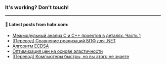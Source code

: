 ### It's working? Don't touch!

---
<!--
#### 🛠️ Technical stack:

![C++](https://img.shields.io/badge/C++-informational?logo=c%2B%2B&style=flat&logoColor=white&color=9C033A)
![Java](https://img.shields.io/badge/Java-informational?logo=java&style=flat&logoColor=white&color=007396)
![Kotlin](https://img.shields.io/badge/Kotlin-informational?logo=Kotlin&style=flat&logoColor=white&color=0095D5)
![JS](https://img.shields.io/badge/JS-informational?logo=javaScript&style=flat&logoColor=black&color=F7Df1E) <br>
![HTML5](https://img.shields.io/badge/HTML5-informational?logo=html5&style=flat&logoColor=white&color=E34F26)
![CSS3](https://img.shields.io/badge/CSS3-informational?logo=css3&style=flat&logoColor=white&color=157286)
![Sass](https://img.shields.io/badge/Saas-informational?logo=sass&style=flat&logoColor=white&color=hotpink)
![PHP](https://img.shields.io/badge/PHP-informational?logo=php&style=flat&logoColor=white&color=777BB4) <br>
![WebPAck](https://img.shields.io/badge/WebPack-informational?logo=webPack&style=flat&logoColor=white&color=FF6F00)
![Bootstrap](https://img.shields.io/badge/Bootstrap-informational?logo=Bootstrap&style=flat&logoColor=white&color=7952B3)
![MySQL](https://img.shields.io/badge/MySQL-informational?logo=MySQL&style=flat&logoColor=white&color=00f) <br>
![NodeJS](https://img.shields.io/badge/NodeJS-informational?logo=node.js&style=flat&logoColor=white&color=43853D)
![Spring](https://img.shields.io/badge/Spring-informational?logo=Spring&style=flat&logoColor=white&color=0A9EDC)
![Angular](https://img.shields.io/badge/Vue-informational?logo=vue.js&style=flat&logoColor=white&color=red)
![Git](https://img.shields.io/badge/Git-informational?logo=git&style=flat&logoColor=white&color=darkorange)

___
-->

#### 💬 Latest posts from habr.com:

<!-- BLOG-POST-LIST:START -->
- [Межмодульный анализ C и C++ проектов в деталях. Часть 1](https://habr.com/ru/post/675946/?utm_source=habrahabr&utm_medium=rss&utm_campaign=675946)
- [[Перевод] Сравнение реализаций БПФ для .NET](https://habr.com/ru/post/675438/?utm_source=habrahabr&utm_medium=rss&utm_campaign=675438)
- [Алгоритм ECDSA](https://habr.com/ru/post/675918/?utm_source=habrahabr&utm_medium=rss&utm_campaign=675918)
- [Оптимизация цен на основе эластичности](https://habr.com/ru/post/673740/?utm_source=habrahabr&utm_medium=rss&utm_campaign=673740)
- [[Перевод] Компьютеры быстры, но вы этого не знаете](https://habr.com/ru/post/675880/?utm_source=habrahabr&utm_medium=rss&utm_campaign=675880)
<!-- BLOG-POST-LIST:END -->
